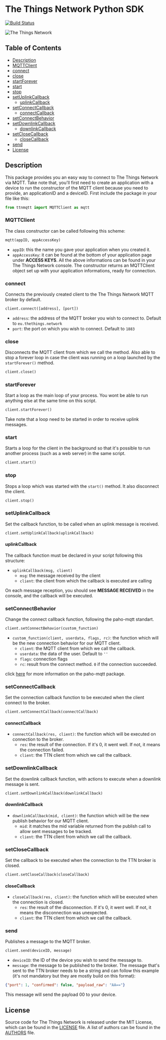 # The Things Network Python SDK

[![Build Status](https://travis-ci.org/TheThingsNetwork/python-app-sdk.svg?branch=master)](https://travis-ci.org/TheThingsNetwork/python-app-sdk)

![The Things Network](https://thethings.blob.core.windows.net/ttn/logo.svg)

## Table of Contents
* [Description](#description)
* [MQTTClient](#mqttclient)
* [connect](#connect)
* [close](#close)
* [startForever](#startforever)
* [start](#start)
* [stop](#stop)
* [setUplinkCallback](#setuplinkcallback)
  * [uplinkCallback](#uplinkcallback)
* [setConnectCallback](#setconnectcallback)
  * [connectCallback](#connectcallback)
* [setConnectBehavior](#setconnectbehavior)
* [setDownlinkCallback](#setpublishcallback)
  * [downlinkCallback](#publishcallback)
* [setCloseCallback](#setclosecallback)
  * [closeCallback](#closecallback)
* [send](#send)
* [License](#license)

## Description

This package provides you an easy way to connect to The Things Network via MQTT. Take note that, you'll first need to create an application with a device to run the constructor of the MQTT client because you need to provide, an applicationID and a deviceID.
First include the package in your file like this:
```python
from ttnmqtt import MQTTClient as mqtt
```

### MQTTClient

The class constructor can be called following this scheme:
```python
mqtt(appID, appAccessKey)
```
- `appID`: this the name you gave your application when you created it.
- `appAccessKey`: it can be found at the bottom of your application page under **ACCESS KEYS**.
All the above informations can be found in your The Things Network console.
The constructor returns an MQTTClient object set up with your application informations, ready for connection.

### connect
Connects the previously created client to the The Things Network MQTT broker by default.
```python
client.connect([address], [port])
```
- `address`: the address of the MQTT broker you wish to connect to. Default to `eu.thethings.network`
- `port`: the port on which you wish to connect. Default to `1883`

### close
Disconnects the MQTT client from which we call the method. Also able to stop a forever loop in case the client was running on a loop launched by the `startForever()` method.
```python
client.close()
```
### startForever
Start a loop as the main loop of your process. You wont be able to run anything else at the same time on this script.
```python
client.startForever()
```
Take note that a loop need to be started in order to receive uplink messages.

### start
Starts a loop for the client in the background so that it's possible to run another process (such as a web server) in the same script.
```python
client.start()
```
### stop
Stops a loop which was started with the `start()` method. It also disconnect the client.
```python
client.stop()
```
### setUplinkCallback
Set the callback function, to be called when an uplink message is received.
```python
client.setUplinkCallback(uplinkCallback)
```
#### uplinkCallback
The callback function must be declared in your script following this structure:
* `uplinkCallback(msg, client)`
  * `msg`: the message received by the client
  * `client`: the client from which the callback is executed are calling

On each message reception, you should see **MESSAGE RECEIVED** in the console, and the callback will be executed.

### setConnectBehavior
Change the connect callback function, following the paho-mqtt standart.
```python
client.setConnectBehavior(custom_function)
```
- `custom_function(client, userdata, flags, rc)`: the function which will be the new connection behavior for our MQTT client.
  - `client`: the MQTT client from which we call the callback.
  - `userdata`: the data of the user. Default to `''`
  - `flags`: connection flags
  - `rc`: result from the connect method. `0` if the connection succeeded.

click [here](https://pypi.python.org/pypi/paho-mqtt/1.3.0) for more information on the paho-mqtt package.

### setConnectCallback
Set the connection callback function to be executed when the client connect to the broker.
```python
client.setConnectCallback(connectCallback)
```
#### connectCallback
- `connectCallback(res, client)`: the function which will be executed on connection to the broker.
  - `res`: the result of the connection. If it's 0, it went well. If not, it means the connection failed.
  - `client`: the TTN client from which we call the callback.

### setDownlinkCallback
Set the downlink callback function, with actions to execute when a downlink message is sent.
```python
client.setDownlinkCallback(downlinkCallback)
```
#### downlinkCallback
- `downlinkCallback(mid, client)`: the function which will be the new publish behavior for our MQTT client.
  - `mid`: it matches the mid variable returned from the publish call to allow sent messages to be tracked.
  - `client`: the TTN client from which we call the callback.

### setCloseCallback
Set the callback to be executed when the connection to the TTN broker is closed.
```python
client.setCloseCallback(closeCallback)
```
#### closeCallback
- `closeCallback(res, client)`: the function which will be executed when the connection is closed.
  - `res`: the result of the disconnection. If it's 0, it went well. If not, it means the disconnection was unexpected.
  - `client`: the TTN client from which we call the callback.

### send
Publishes a message to the MQTT broker.
```python
client.send(deviceID, message)
```
- `deviceID`: the ID of the device you wish to send the message to.
- `message`: the message to be published to the broker. The message that's sent to the TTN broker needs to be a string and can follow this example (it's not mandatory but they are mostly build on this format):
 ```json
 {"port": 1, "confirmed": false, "payload_raw": "AA=="}
 ```
 This message will send the payload 00 to your device.

## License

Source code for The Things Network is released under the MIT License, which can be found in the [LICENSE](LICENSE) file. A list of authors can be found in the [AUTHORS](AUTHORS) file.
